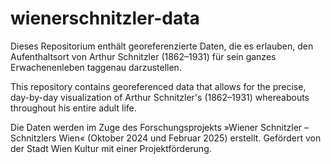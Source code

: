 # wienerschnitzler-data
Dieses Repositorium enthält georeferenzierte Daten, die es erlauben, den Aufenthaltsort von Arthur Schnitzler (1862–1931) für sein ganzes Erwachenenleben taggenau darzustellen.

This repository contains georeferenced data that allows for the precise, day-by-day visualization of Arthur Schnitzler's (1862–1931) whereabouts throughout his entire adult life.

Die Daten werden im Zuge des Forschungsprojekts »Wiener Schnitzler – Schnitzlers Wien« (Oktober 2024 und Februar 2025) erstellt. Gefördert von der Stadt
Wien Kultur mit einer Projektförderung. 


